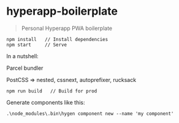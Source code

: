 # hyperapp-boilerplate
> Personal Hyperapp PWA boilerplate

```
npm install   // Install dependencies
npm start     // Serve
```

In a nutshell:

Parcel bundler


PostCSS => nested, cssnext, autoprefixer, rucksack



```
npm run build   // Build for prod
```


Generate components like this:
```
.\node_modules\.bin\hygen component new --name 'my component'
```
